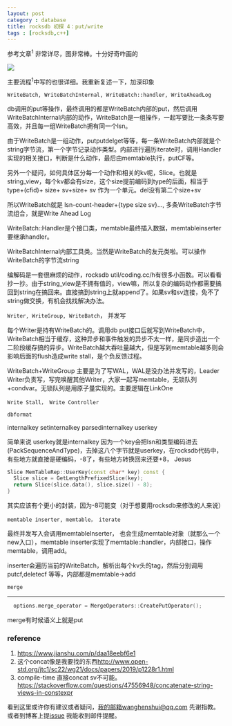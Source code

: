 ```yaml
---
layout: post
category : database
title: rocksdb 初探 4：put/write
tags : [rocksdb,c++]
---
```

  

参考文章<sup>1</sup> 非常详尽，图非常棒。十分好奇咋画的

![](https://upload-images.jianshu.io/upload_images/12472641-7b1b409ad2c15ad0.jpg)

主要流程<sup>1</sup>中写的也很详细。我重新复述一下，加深印象

`WriteBatch, WriteBatchInternal, WriteBatch::handler, WriteAheadLog`

db调用的put等操作，最终调用的都是WriteBatch内部的put，然后调用WriteBatchInternal内部的动作，WriteBatch是一组操作，一起写要比一条条写要高效，并且每一组WriteBatch拥有同一个lsn。

由于WriteBatch是一组动作，putputdelget等等，每一条WriteBatch内部就是个string字节流，第一个字节记录动作类型。内部进行遍历iterate时，调用Handler实现的相关接口，判断是什么动作，最后由memtable执行，putCF等。

另外一个疑问，如何具体区分每一个动作和相关的kv呢，Slice。也就是string_view，每个kv都会有size，这个size提前编码到type的后面，相当于 type+(cfid)+ size+ sv+size+ sv 作为一个单元。del没有第二个size+sv

所以WriteBatch就是 lsn-count-header+{type size sv}..., 多条WriteBatch字节流组合，就是Write Ahead Log

WriteBatch::Handler是个接口类，memtable最终插入数据，memtableinserter要继承handler。

WriteBatchInternal内部工具类。当然是WriteBatch的友元类啦。可以操作WriteBatch的字节流string

编解码是一套很麻烦的动作，rocksdb util/coding.cc/h有很多小函数。可以看看抄一抄。由于string_view是不拥有值的，view嘛，所以复杂的编码动作都需要搞回到string在搞回来。直接搞到string上就append了。如果sv和sv连接，免不了string做交换，有机会找找解决办法。

`Writer, WriteGroup, WriteBatch`， 并发写

每个Writer是持有WriteBatch的。调用db put接口后就写到WriteBatch中，WriteBatch相当于缓存，这种异步和事件触发的异步不太一样，是同步造出一个二阶段缓存搞的异步。WriteBatch越大吞吐量越大，但是写到memtable越多则会影响后面的flush造成write stall，是个负反馈过程。

WriteBatch+WriteGroup 主要是为了写WAL，WAL是没办法并发写的，Leader Writer负责写，写完唤醒其他Writer，大家一起写memtable，无锁队列+condvar。无锁队列是用原子量实现的。主要逻辑在LinkOne

`Write Stall， Write Controller`



`dbformat`

internalkey  setinternalkey parsedinternalkey userkey 

简单来说 userkey就是internalkey 因为一个key会把lsn和类型编码进去(PackSequenceAndType)，去掉这八个字节就是userkey，在rocksdb代码中，有些地方就直接是硬编码，-8了，有些地方转换回来还要+8， Jesus

```c++
Slice MemTableRep::UserKey(const char* key) const {
  Slice slice = GetLengthPrefixedSlice(key);
  return Slice(slice.data(), slice.size() - 8);
}
```

其实应该有个更小的封装，因为-8可能变（对于想要用rocksdb来修改的人来说）

`memtable inserter, memtable， iterate`

最终并发写入会调用memtableInserter， 也会生成memtable对象（就那么一个new入口），memtable inserter实现了memtable::handler，内部接口，操作memtable，调用add。

inserter会遍历当前的WriteBatch，解析出每个kv头的tag，然后分别调用putcf,deletecf 等等，内部都是memtable->add

`merge`

---

```c++
  options.merge_operator = MergeOperators::CreatePutOperator();
```



merge有时候语义上就是put



### reference

1. <https://www.jianshu.com/p/daa18eebf6e1>
2. 这个concat像是我要找的东西<http://www.open-std.org/jtc1/sc22/wg21/docs/papers/2019/p1228r1.html>
3. compile-time 直接concat sv不可能。<https://stackoverflow.com/questions/47556948/concatenate-string-views-in-constexpr>



看到这里或许你有建议或者疑问，我的邮箱wanghenshui@qq.com 先谢指教。或者到博客上提[issue](https://github.com/wanghenshui/wanghenshui.github.io/issues/new) 我能收到邮件提醒。

